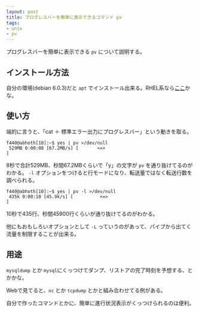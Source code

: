 ```yaml
---
layout: post
title: プログレスバーを簡単に表示できるコマンド pv
tags:
- unix
- pv
---
```

プログレスバーを簡単に表示できる `pv` について説明する。

## インストール方法

自分の環境(debian 6.0.3)だと `apt`
でインストール出来る。RHEL系なら[ここ](http://pkgs.repoforge.org/pv/)かな。

## 使い方

端的に言うと、「cat ＋ 標準エラー出力にプログレスバー」という動きを取る。

    
    f440@abhoth[10]:~$ yes | pv >/dev/null
     529MB 0:00:08 [67.2MB/s] [       <=>                                         ]
    

8秒で合計529MB、秒間67.2MBくらいで「y」の文字が `pv` を通り抜けてるのがわかる。 `-l`
オプションをつけると行モードになり、転送量ではなく転送行数を調べられる。

    
    f440@abhoth[10]:~$ yes | pv -l >/dev/null
     435k 0:00:10 [45.9k/s] [          <=>                                        ]
    

10秒で435行、秒間45900行くらいが通り抜けてるのがわかる。

他にもおもしろいオプションとして `-L` っていうのがあって、パイプから出てく流量を制限することが出来る。

## 用途

`mysqldump` とか `mysql`にくっつけてダンプ、リストアの完了時刻を予想する、とかかな。

Webで見てると、`nc` とか `tcpdump` とかと組み合わせてる例がある。

自分で作ったコマンドとかに、簡単に進行状況表示がくっつけられるのは便利。

